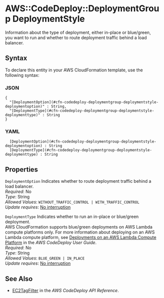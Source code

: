 # AWS::CodeDeploy::DeploymentGroup DeploymentStyle<a name="aws-properties-codedeploy-deploymentgroup-deploymentstyle"></a>

Information about the type of deployment, either in\-place or blue/green, you want to run and whether to route deployment traffic behind a load balancer\.

## Syntax<a name="aws-properties-codedeploy-deploymentgroup-deploymentstyle-syntax"></a>

To declare this entity in your AWS CloudFormation template, use the following syntax:

### JSON<a name="aws-properties-codedeploy-deploymentgroup-deploymentstyle-syntax.json"></a>

```
{
  "[DeploymentOption](#cfn-codedeploy-deploymentgroup-deploymentstyle-deploymentoption)" : String,
  "[DeploymentType](#cfn-codedeploy-deploymentgroup-deploymentstyle-deploymenttype)" : String
}
```

### YAML<a name="aws-properties-codedeploy-deploymentgroup-deploymentstyle-syntax.yaml"></a>

```
﻿  [DeploymentOption](#cfn-codedeploy-deploymentgroup-deploymentstyle-deploymentoption) : String
﻿  [DeploymentType](#cfn-codedeploy-deploymentgroup-deploymentstyle-deploymenttype) : String
```

## Properties<a name="aws-properties-codedeploy-deploymentgroup-deploymentstyle-properties"></a>

`DeploymentOption`  <a name="cfn-codedeploy-deploymentgroup-deploymentstyle-deploymentoption"></a>
Indicates whether to route deployment traffic behind a load balancer\.  
*Required*: No  
*Type*: String  
*Allowed Values*: `WITHOUT_TRAFFIC_CONTROL | WITH_TRAFFIC_CONTROL`  
*Update requires*: [No interruption](https://docs.aws.amazon.com/AWSCloudFormation/latest/UserGuide/using-cfn-updating-stacks-update-behaviors.html#update-no-interrupt)

`DeploymentType`  <a name="cfn-codedeploy-deploymentgroup-deploymentstyle-deploymenttype"></a>
Indicates whether to run an in\-place or blue/green deployment\.  
AWS CloudFormation supports blue/green deployments on AWS Lambda compute platforms only\. For more information about deploying on an AWS Lambda compute platform, see [ Deployments on an AWS Lambda Compute Platform](https://docs.aws.amazon.com/codedeploy/latest/userguide/deployment-steps.html#deployment-steps-lambda) in the *AWS CodeDeploy User Guide*\.  
*Required*: No  
*Type*: String  
*Allowed Values*: `BLUE_GREEN | IN_PLACE`  
*Update requires*: [No interruption](https://docs.aws.amazon.com/AWSCloudFormation/latest/UserGuide/using-cfn-updating-stacks-update-behaviors.html#update-no-interrupt)

## See Also<a name="aws-properties-codedeploy-deploymentgroup-deploymentstyle--seealso"></a>
+  [EC2TagFilter](https://docs.aws.amazon.com/codedeploy/latest/APIReference/API_EC2TagFilter.html) in the *AWS CodeDeploy API Reference*\.